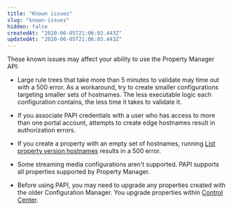 ```yaml
---
title: "Known issues"
slug: "known-issues"
hidden: false
createdAt: "2020-06-05T21:06:03.443Z"
updatedAt: "2020-06-05T21:06:03.443Z"
---
```

These known issues may affect your ability to use the Property Manager
API:

- Large rule trees that take more than 5 minutes to validate may time
out with a 500 error. As a workaround, try to create smaller
configurations targeting smaller sets of hostnames. The less
executable logic each configuration contains, the less time it takes
to validate it.

- If you associate PAPI credentials with a user who has access to more
than one portal account, attempts to create edge hostnames result in
authorization errors.

- If you create a property with an empty set of hostnames, running
[List property version hostnames](#getpropertyversionhostnames)
results in a 500 error.

- Some streaming media configurations aren't supported. PAPI
supports all properties supported by Property Manager.

- Before using PAPI, you may need to upgrade any properties created
with the older Configuration Manager.  You upgrade properties within
[Control Center](https://control.akamai.com).
